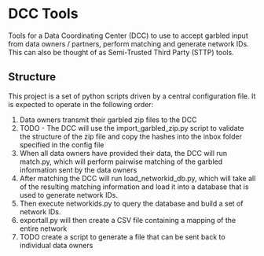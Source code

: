 # DCC Tools

Tools for a Data Coordinating Center (DCC) to use to accept garbled input from data owners / partners, perform matching and generate network IDs. This can also be thought of as Semi-Trusted Third Party (STTP) tools.

## Structure

This project is a set of python scripts driven by a central configuration file. It is expected to operate in the following order:

1. Data owners transmit their garbled zip files to the DCC
1. TODO - The DCC will use the import_garbled_zip.py script to validate the structure of the zip file and copy the hashes into the inbox folder specified in the config file
1. When all data owners have provided their data, the DCC will run match.py, which will perform pairwise matching of the garbled information sent by the data owners
1. After matching the DCC will run load_networkid_db.py, which will take all of the resulting matching information and load it into a database that is used to generate network IDs.
1. Then execute networkids.py to query the database and build a set of network IDs.
1. exportall.py will then create a CSV file containing a mapping of the entire network
1. TODO create a script to generate a file that can be sent back to individual data owners